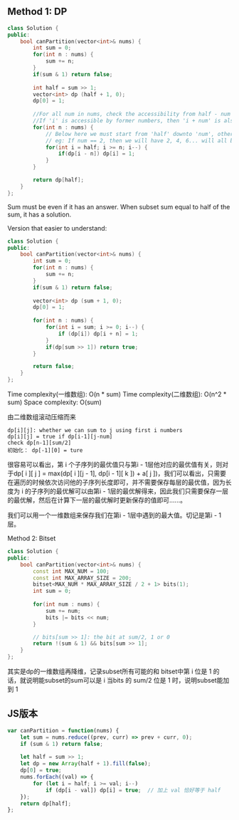 ## Method 1: DP
```cpp
class Solution {
public:
    bool canPartition(vector<int>& nums) {
        int sum = 0;
        for(int n : nums) {
            sum += n;
        }
        if(sum & 1) return false;
        
        int half = sum >> 1;
        vector<int> dp (half + 1, 0);
        dp[0] = 1;
        
        //For all num in nums, check the accessibility from half - num to 0. 
        //If 'i' is accessible by former numbers, then 'i + num' is also accessible. (DP Algorithm)
        for(int n : nums) {
            // Below here we must start from 'half' downto 'num', otherwise current 'num' might be multiply used.
            // eg: If num == 2, then we will have 2, 4, 6... will all be accessible and lead to wrong answer. 
            for(int i = half; i >= n; i--) {
                if(dp[i - n]) dp[i] = 1;
            }
        }

        return dp[half];
    }
};
```
Sum must be even if it has an answer.
When subset sum equal to half of the sum, it has a solution.

Version that easier to understand:
```cpp
class Solution {
public:
    bool canPartition(vector<int>& nums) {
        int sum = 0;
        for(int n : nums) {
            sum += n;
        }
        if(sum & 1) return false;
        
        vector<int> dp (sum + 1, 0);
        dp[0] = 1;
        
        for(int n : nums) {
            for(int i = sum; i >= 0; i--) {
                if (dp[i]) dp[i + n] = 1;
            }
            if(dp[sum >> 1]) return true;
        }

        return false;
    }
};
```
Time complexity(一维数组): O(n * sum)
Time complexity(二维数组): O(n^2 * sum)
Space complexity: O(sum)

由二维数组滚动压缩而来
```
dp[i][j]: whether we can sum to j using first i numbers
dp[i][j] = true if dp[i-1][j-num]
check dp[n-1][sum/2]
初始化： dp[-1][0] = ture
```
很容易可以看出，第 i 个子序列的最优值只与第i - 1层他对应的最优值有关，则对于dp[ i ][ j ] = max(dp[ i ][j - 1], dp[i - 1][ k ]) + a[ j ])，我们可以看出，只需要在遍历的时候依次访问他的子序列长度即可，并不需要保存每层的最优值，因为长度为 i 的子序列的最优解可以由第i - 1层的最优解得来，因此我们只需要保存一层的最优解，然后在计算下一层的最优解时更新保存的值即可......。

我们可以用一个一维数组来保存我们在第i - 1层中遇到的最大值。切记是第i - 1层。

Method 2: Bitset
```cpp
class Solution {
public:
    bool canPartition(vector<int>& nums) {        
        const int MAX_NUM = 100;
        const int MAX_ARRAY_SIZE = 200;
        bitset<MAX_NUM * MAX_ARRAY_SIZE / 2 + 1> bits(1);
        int sum = 0;
        
        for(int num : nums) {
            sum += num;
            bits |= bits << num;
        }

        // bits[sum >> 1]: the bit at sum/2, 1 or 0
        return !(sum & 1) && bits[sum >> 1];
    }
};
```
其实是dp的一维数组再降维，记录subset所有可能的和
bitset中第 i 位是 1 的话，就说明能subset的sum可以是 i
当bits 的 sum/2 位是 1 时，说明subset能加到 1


## JS版本
```js
var canPartition = function(nums) {
    let sum = nums.reduce((prev, curr) => prev + curr, 0);
    if (sum & 1) return false;
    
    let half = sum >> 1;
    let dp = new Array(half + 1).fill(false);
    dp[0] = true;
    nums.forEach((val) => {
        for (let i = half; i >= val; i--)
            if (dp[i - val]) dp[i] = true;  // 加上 val 恰好等于 half
    });
    return dp[half];
};
```
